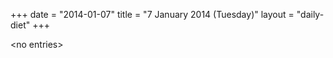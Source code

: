 +++
date = "2014-01-07"
title = "7 January 2014 (Tuesday)"
layout = "daily-diet"
+++


\<no entries\>
